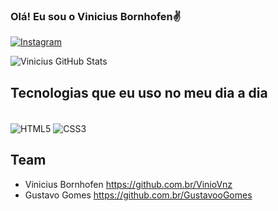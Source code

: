 ### Olá! Eu sou o Vinicius Bornhofen✌️

[![Instagram](https://img.shields.io/badge/Instagram-E4405F?style=for-the-badge&logo=instagram&logoColor=white)](https://www.instagram.com/vinicius_bornhofen/)

![Vinicius GitHub Stats](https://github-readme-stats.vercel.app/api?username=VinioVnz&show_icons=true&theme=radical)


## Tecnologias que eu uso no meu dia a dia
<div style="display: inline_block"><br/>
    <img align="center" alt="HTML5" src="https://img.shields.io/badge/HTML-239120?style=for-the-badge&logo=html5&logoColor=white"/>
    <img align="center" alt="CSS3" src="https://img.shields.io/badge/CSS-239120?&style=for-the-badge&logo=css3&logoColor=white"/>
</div>

## Team

- Vinicius Bornhofen https://github.com.br/VinioVnz
- Gustavo Gomes https://github.com.br/GustavooGomes 
